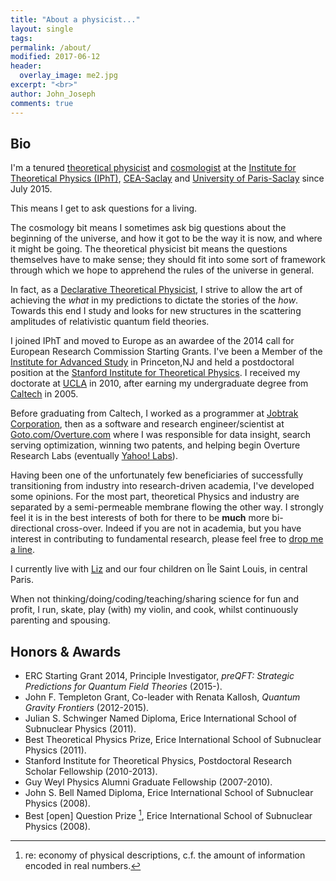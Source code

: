 ```yaml
---
title: "About a physicist..."
layout: single
tags:
permalink: /about/
modified: 2017-06-12
header:
  overlay_image: me2.jpg
excerpt: "<br>"
author: John_Joseph
comments: true
---
```


## Bio

I'm a tenured [theoretical physicist](http://ipht.cea.fr/Pisp/string/members_en.php) and [cosmologist](http://ipht.cea.fr/en/Phocea-SPhT/ast_visu_spht.php?id_ast=537) at the [Institute for Theoretical Physics (IPhT)](http://ipht.cea.fr/en/), [CEA-Saclay](http://www-centre-saclay.cea.fr/en) and [University of Paris-Saclay](https://www.universite-paris-saclay.fr/en) since July 2015.

This means I get to ask questions for a living.

The cosmology bit means I sometimes ask big questions about the beginning of the universe, and how it got to be the way it is now, and where it might be going.  The theoretical physicist bit means the questions themselves have to make sense; they should fit into some sort of framework through which we hope to apprehend the rules of the universe in general.

In fact, as a [Declarative Theoretical Physicist](http://fancyphysics.org), I strive to allow the art of achieving the *what* in my predictions to dictate the stories of the *how*. Towards this end I study and looks for new structures in the scattering amplitudes of relativistic quantum field theories.

I joined IPhT and moved to Europe as an awardee of the 2014 call for European Research Commission Starting Grants. I've been a Member of the [Institute for Advanced Study](http://www.ias.edu) in Princeton,NJ and held a postdoctoral position at the [Stanford Institute for Theoretical Physics](https://sitp.stanford.edu). I received my doctorate at [UCLA](http://www.pa.ucla.edu) in 2010, after earning my undergraduate degree from [Caltech](http://pma.caltech.edu) in 2005.

Before graduating from Caltech, I worked as a programmer at [Jobtrak Corporation](https://en.wikipedia.org/wiki/JOBTRAK), then as a software and research engineer/scientist at [Goto.com/Overture.com](https://en.wikipedia.org/wiki/Yahoo!_Search_Marketing) where I was responsible for data insight, search serving optimization, winning two patents, and helping begin Overture Research Labs (eventually [Yahoo! Labs](https://en.wikipedia.org/wiki/Yahoo!_Search_Marketing)).

Having been one of the unfortunately few beneficiaries of successfully transitioning from industry into research-driven academia, I've developed some opinions.  For the most part, theoretical Physics and industry are separated by a semi-permeable membrane flowing the other way. I strongly feel it is in the best interests of both for there to be **much** more bi-directional cross-over.  Indeed if you are not in academia, but you have interest in contributing to fundamental research, please feel free to [drop me a line](mailto:jjmc@prettyquestions.com).

I currently live with [Liz](https://twitter.com/deneiges) and our four children on Île Saint Louis, in central Paris.

When not thinking/doing/coding/teaching/sharing science for fun and profit, I run, skate, play (with) my violin, and cook, whilst continuously parenting and spousing.

## Honors & Awards

* ERC Starting Grant 2014, Principle Investigator, *preQFT: Strategic Predictions for Quantum Field Theories* (2015-).
* John F. Templeton Grant, Co-leader with Renata Kallosh, *Quantum Gravity Frontiers* (2012-2015).
* Julian S. Schwinger Named Diploma, Erice International School of Subnuclear Physics (2011).
* Best Theoretical Physics Prize, Erice International School of Subnuclear Physics (2011).
* Stanford Institute for Theoretical Physics, Postdoctoral Research Scholar Fellowship (2010-2013).
* Guy Weyl Physics Alumni Graduate Fellowship (2007-2010).
* John S. Bell Named Diploma, Erice International School of Subnuclear Physics (2008).
* Best [open] Question Prize [^footnote], Erice International School of Subnuclear Physics (2008).


[^footnote]: re: economy of physical descriptions, c.f. the amount of information encoded in real numbers.
